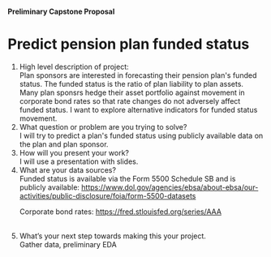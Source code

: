 <h4>Preliminary Capstone Proposal</h4>
<p>
<h1>Predict pension plan funded status</h1>
<p>
<text size = 12>
<ol>
<li>High level description of project:<br>
Plan sponsors are interested in forecasting their pension plan's funded status. The funded status 
is the ratio of plan liability to plan assets.  Many plan sponsrs hedge their asset portfolio against
movement in corporate bond rates so that rate changes do not adversely affect funded status.
I want to explore alternative indicators for funded status movement.

<br>
<li>What question or problem are you trying to solve?<br>
I will try to predict a plan's funded status using publicly available data on the 
plan and plan sponsor.

<br>
<li>How will you present your work?<br>
I will use a presentation with slides.

<br>
<li>What are your data sources?<br>
Funded status is available via the Form 5500 Schedule SB and is publicly available:
<a href = "https://www.dol.gov/agencies/ebsa/about-ebsa/our-activities/public-disclosure/foia/form-5500-datasets">
https://www.dol.gov/agencies/ebsa/about-ebsa/our-activities/public-disclosure/foia/form-5500-datasets
</a>

Corporate bond rates:
<a href = "https://fred.stlouisfed.org/series/AAA">https://fred.stlouisfed.org/series/AAA</a>
<br>


<br>
<li>What’s your next step towards making this your project.<br>
Gather data, preliminary EDA